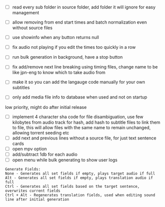 
- [ ] read every sub folder in source folder, add folder it will ignore for easy management
- [ ] allow removing from end start times and batch normalization even without source files
- [ ] use showinfo when any button returns null
- [ ] fix audio not playing if you edit the times too quickly in a row
- [ ] run bulk generation in background, have a stop button
- [ ] fix add/remove next line breaking using timing files, change name to be like jpn-eng to know which to take audio from
- [ ] make it so you can add the langauge code manually for your own subtitles
- [ ] only add media file info to database when used and not on startup


low priority, might do after initial release
- [ ] implement 4 character sha code for file disambiguation, use few kilobytes from audio track for hash, add hash to subtitle files to link them to file, this will allow files with the same name to remain unchanged, allowing torrent seeding etc
- [ ] add next and previous lines without a source file, for just text sentence cards
- [ ] open mpv option
- [ ]  add/subtract 1db for each audio
- [ ]  open menu while bulk generating to show user logs

```
Generate Fields:
None - Generates all set fields if empty, plays target audio if full
Alt - Generates all set fields if empty, plays translation audio if full
Ctrl - Generates all set fields based on the target sentence, overwrites current fields
Ctrl + Alt - Regenerates translation fields, used when editing sound line after initial generation
```
